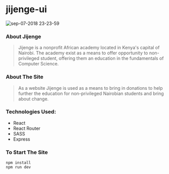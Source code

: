 # jijenge-ui

![sep-07-2018 23-23-59](https://user-images.githubusercontent.com/34247773/45251096-3f16f180-b2f5-11e8-9619-c08c1bc4d6a2.gif)

### About Jijenge

> Jijenge is a nonprofit African academy located in Kenya's capital of Nairobi. The academy exist as a means to offer opportunity to non-privileged student, offering them an education in the fundamentals of Computer Science.

### About The Site

> As a website Jijenge is used as a means to bring in donations to help further the education for non-privileged Nairobian students and bring about change.

### Technologies Used:

- React
- React Router
- SASS
- Express


### To Start The Site

```
npm install
npm run dev
```
